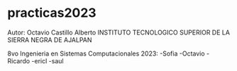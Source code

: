 # practicas2023


Autor: Octavio Castillo Alberto 
INSTITUTO TECNOLOGICO SUPERIOR DE LA SIERRA NEGRA DE AJALPAN

8vo Ingenieria en Sistemas Computacionales 2023:
-Sofia
-Octavio
-Ricardo
-ericl
-saul